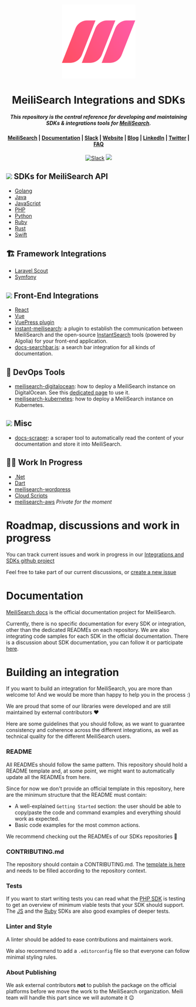 <p align="center">
  <img src="assets/logos/logo.svg" alt="MeiliSearch" width="200" height="200" />
</p>


<h1 align="center">MeiliSearch Integrations and SDKs</h1>
<h5 align="center">This repository is the central reference for developing and maintaining SDKs & integrations tools for <a href="https://github.com/meilisearch/MeiliSearch">MeiliSearch</a>.
</h5>

<h4 align="center">
  <a href="https://github.com/meilisearch/MeiliSearch">MeiliSearch</a> |
  <a href="https://docs.meilisearch.com">Documentation</a> |
  <a href="https://slack.meilisearch.com">Slack</a> |
  <a href="https://www.meilisearch.com">Website</a> |
  <a href="https://blog.meilisearch.com">Blog</a> | 
  <a href="https://fr.linkedin.com/company/meilisearch">LinkedIn</a> | 
  <a href="https://twitter.com/meilisearch">Twitter</a> |  
  <a href="https://docs.meilisearch.com/faq/">FAQ</a>
</h4>

<p align="center">
  <a href="https://slack.meilisearch.com"><img src="https://img.shields.io/badge/slack-MeiliSearch-blue.svg?logo=slack" alt="Slack"></a>
  <a href="https://github.com/meilisearch/MeiliSearch/discussions" alt="Discussions"><img src="https://img.shields.io/badge/github-discussions-red" /></a>
</p>

## <img src="assets/icons/dev.png" width="20"> SDKs for MeiliSearch API

- [Golang](https://github.com/meilisearch/meilisearch-go)
- [Java](https://github.com/meilisearch/meilisearch-java)
- [JavaScript](https://github.com/meilisearch/meilisearch-js)
- [PHP](https://github.com/meilisearch/meilisearch-php)
- [Python](https://github.com/meilisearch/meilisearch-python)
- [Ruby](https://github.com/meilisearch/meilisearch-ruby)
- [Rust](https://github.com/meilisearch/meilisearch-rust)
- [Swift](https://github.com/meilisearch/meilisearch-swift)

## 🏗 Framework Integrations

- [Laravel Scout](https://github.com/meilisearch/meilisearch-laravel-scout)
- [Symfony](https://github.com/meilisearch/meilisearch-symfony)

## <img src="assets/icons/front.png" width="20"> Front-End Integrations

- [React](https://github.com/meilisearch/meilisearch-react)
- [Vue](https://github.com/meilisearch/meilisearch-vue)
- [VuePress plugin](https://github.com/meilisearch/vuepress-plugin-meilisearch)
- [instant-meilisearch](https://github.com/meilisearch/instant-meilisearch): a plugin to establish the communication between MeiliSearch and the open-source [InstantSearch](https://github.com/algolia/instantsearch.js) tools (powered by Algolia) for your front-end application.
- [docs-searchbar.js](https://github.com/meilisearch/docs-searchbar.js): a search bar integration for all kinds of documentation.

## 🐳 DevOps Tools

- [meilisearch-digitalocean](https://github.com/meilisearch/meilisearch-digitalocean): how to deploy a MeiliSearch instance on DigitalOcean. See this [dedicated page](https://docs.meilisearch.com/resources/howtos/digitalocean_droplet.html) to use it.
- [meilisearch-kubernetes](https://github.com/meilisearch/meilisearch-kubernetes): how to deploy a MeiliSearch instance on Kubernetes.

## <img src="assets/icons/other.png" width="20"> Misc

- [docs-scraper](https://github.com/meilisearch/docs-scraper): a scraper tool to automatically read the content of your documentation and store it into MeiliSearch.

## 🧑‍🔧 Work In Progress

- [.Net](https://github.com/meilisearch/meilisearch-dotnet)
- [Dart](https://github.com/meilisearch/meilisearch-dart)
- [meilisearch-wordpress](https://github.com/meilisearch/meilisearch-wordpress)
- [Cloud Scripts](https://github.com/meilisearch/cloud-scripts)
- [meilisearch-aws](https://github.com/meilisearch/meilisearch-aws) _Private for the moment_

# Roadmap, discussions and work in progress

You can track current issues and work in progress in our [Integrations and SDKs github project](https://github.com/orgs/meilisearch/projects/3)

Feel free to take part of our current discussions, or [create a new issue](https://github.com/meilisearch/integration-guides/issues/new)

# Documentation

[MeiliSearch docs](https://docs.meilisearch.com) is the official documentation project for MeiliSearch.

Currently, there is no specific documentation for every SDK or integration, other than the dedicated READMEs on each repository. We are also integrating code samples for each SDK in the official documentation. There is a discussion about SDK documentation, you can follow it or participate [here](https://github.com/meilisearch/sdks/issues/3).

# Building an integration

If you want to build an integration for MeiliSearch, you are more than welcome to! And we would be more than happy to help you in the process :)

We are proud that some of our libraries were developed and are still maintained by external contributors ❤️

Here are some guidelines that you should follow, as we want to guarantee consistency and coherence across the different integrations, as well as technical quality for the different MeiliSearch users.

### README

All READMEs should follow the same pattern. This repository should hold a README template and, at some point, we might want to automatically update all the READMEs from here.

Since for now we don't provide an official template in this repository, here are the minimum structure that the README must contain:

- A well-explained `Getting Started` section: the user should be able to copy/paste the code and command examples and everything should work as expected.
- Basic code examples for the most common actions.

We recommend checking out the READMEs of our SDKs repositories 🙂

### CONTRIBUTING.md

The repository should contain a CONTRIBUTING.md. The [template is here](/templates/CONTRIBUTING.md) and needs to be filled according to the repository context.

### Tests

If you want to start writing tests you can read what the [PHP SDK](https://github.com/meilisearch/meilisearch-php) is testing to get an overview of minimum viable tests that your SDK should support. The [JS](https://github.com/meilisearch/meilisearch-js) and the [Ruby](https://github.com/meilisearch/meilisearch-ruby) SDKs are also good examples of deeper tests.

### Linter and Style

A linter should be added to ease contributions and maintainers work.

We also recommend to add a `.editorconfig` file so that everyone can follow minimal styling rules.

### About Publishing

We ask external contributors **not** to publish the package on the official platforms before we move the work to the MeiliSearch organization. Meili team will handle this part since we will automate it 😉
